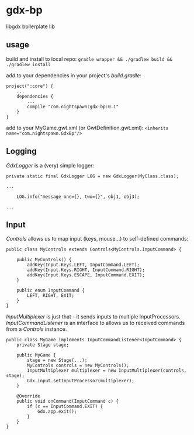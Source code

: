 # gdx-bp
libgdx boilerplate lib

## usage
build and install to local repo:
```gradle wrapper && ./gradlew build && ./gradlew install```

add to your dependencies in your project's *build.gradle*: 
```
project(":core") {
    ...
    dependencies {
        ...
        compile "com.nightspawn:gdx-bp:0.1"
    }
}
```

add to your MyGame.gwt.xml (or GwtDefinition.gwt.xml):
```<inherits name="com.nightspawn.GdxBp"/>```

## Logging
*GdxLogger* is a (very) simple logger:
```
private static final GdxLogger LOG = new GdxLogger(MyClass.class);

...

    LOG.info("message one={}, two={}", obj1, obj3);

...
```

## Input
*Controls* allows us to map input (keys, mouse...) to self-defined commands:
```
public class MyControls extends Controls<MyControls.InputCommand> {

    public MyControls() {
        addKey(Input.Keys.LEFT, InputCommand.LEFT);
        addKey(Input.Keys.RIGHT, InputCommand.RIGHT);
        addKey(Input.Keys.ESCAPE, InputCommand.EXIT);
    }

    public enum InputCommand {
        LEFT, RIGHT, EXIT;
    }
}
```
*InputMultiplexer* is just that - it sends inputs to multiple InputProcessors.
*InputCommandListener* is an interface to allows us to received commands from a *Controls* instance.
```
public class MyGame implements InputCommandListener<InputCommand> {
    private Stage stage;
    
    public MyGame {
        stage = new Stage(...);
        MyControls controls = new MyControls();
        InputMultiplexer multiplexer = new InputMultiplexer(controls, stage);
        Gdx.input.setInputProcessor(multiplexer);
    }

    @Override
    public void onCommand(InputCommand c) {
        if (c == InputCommand.EXIT) {
            Gdx.app.exit();
        }
    }
}
```
